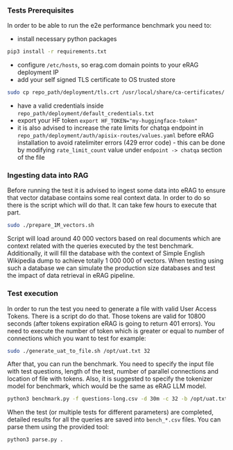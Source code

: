 ### Tests Prerequisites
In order to be able to run the e2e performance benchmark you need to:
* install necessary python packages
```bash
pip3 install -r requirements.txt
```
* configure `/etc/hosts`, so erag.com domain points to your eRAG deployment IP
* add your self signed TLS certificate to OS trusted store
```bash
sudo cp repo_path/deployment/tls.crt /usr/local/share/ca-certificates/ && sudo update-ca-certificates
```
* have a valid credentials inside `repo_path/deployment/default_credentials.txt`
* export your HF token `export HF_TOKEN="my-huggingface-token"`
* it is also advised to increase the rate limits for chatqa endpoint in `repo_path/deployment/auth/apisix-routes/values.yaml` before eRAG installation to avoid ratelimiter errors (429 error code) - this can be done by modifying `rate_limit_count` value under `endpoint -> chatqa` section of the file

### Ingesting data into RAG
Before running the test it is advised to ingest some data into eRAG to ensure that vector database contains some real context data. In order to do so there is the script which will do that. It can take few hours to execute that part.
```bash
sudo ./prepare_1M_vectors.sh
```
Script will load around 40 000 vectors based on real documents which are context related with the queries executed by the test benchmark. Additionally, it will fill the database with the context of Simple English Wikipedia dump to achieve totally 1 000 000 of vectors. When testing using such a database we can simulate the production size databases and test the impact of data retrieval in eRAG pipeline.
### Test execution
In order to run the test you need to generate a file with valid User Access Tokens. There is a script do do that. Those tokens are valid for 10800 seconds (after tokens expiration eRAG is going to return 401 errors). You need to execute the number of token which is greater or equal to number of connections which you want to test for example:
```bash
sudo ./generate_uat_to_file.sh /opt/uat.txt 32
```
After that, you can run the benchmark. You need to specify the input file with test questions, length of the test, number of parallel connections and location of file with tokens. Also, it is suggested to specify the tokenizer model for benchmark, which would be the same as eRAG LLM model.
```bash
python3 benchmark.py -f questions-long.csv -d 30m -c 32 -b /opt/uat.txt -m Intel/neural-chat-7b-v3-3
```
When the test (or multiple tests for different parameters) are completed, detailed results for all the queries are saved into `bench_*.csv` files. You can parse them using the provided tool:
```bash
python3 parse.py .
```
